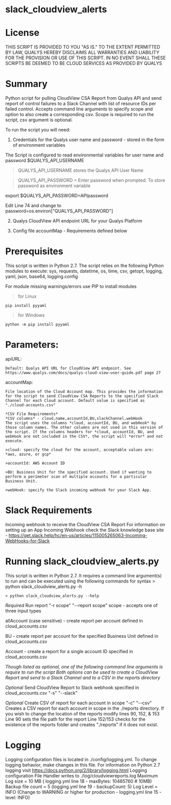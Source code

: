 # slack_cloudview_alerts

# License
THIS SCRIPT IS PROVIDED TO YOU "AS IS."  TO THE EXTENT PERMITTED BY LAW, QUALYS HEREBY DISCLAIMS ALL WARRANTIES AND LIABILITY FOR THE PROVISION OR USE OF THIS SCRIPT.  IN NO EVENT SHALL THESE SCRIPTS BE DEEMED TO BE CLOUD SERVICES AS PROVIDED BY QUALYS

# Summary
Python script for pulling CloudView CSA Report from Qualys API and send report of
control failures to a Slack Channel with list of resource IDs per failed control. Accepts command line arguments to specify scope and option to also create a corresponding csv. Scope is required to run the script, csv argument is optional.

To run the script you will need:

1. Credentials for the Qualys user name and password - stored in the form of environment variables

The Script is configured to read environmental variables for user name and password
$QUALYS_API_USERNAME

> QUALYS_API_USERNAME stores the Qualys API User Name

> QUALYS_API_PASSWORD = Enter password when prompted.
To store password as environment variable

export $QUALYS_API_PASSWORD=APIpassword

Edit Line 74 and change to password=os.environ["QUALYS_API_PASSWORD"]


2. Qualys CloudView API endpoint URL for your Qualys Platform

3. Config file accountMap  - Requirements defined below

# Prerequisites
This script is written in Python 2.7.
The script relies on the following Python modules to execute: sys, requests, datetime, os, time, csv, getopt, logging, yaml, json, base64, logging.config

For module missing warnings/errors use PIP to install modules
> for Linux

`pip install pyyaml`

> for Windows

`python -m pip install pyyaml`



# Parameters:

  apiURL:

    Default: Qualys API URL for CloudView API endpoint. See https://www.qualys.com/docs/qualys-cloud-view-user-guide.pdf page 27    

  accountMap:

    File location of the Cloud Account map. This provides the information for the script to send CloudView CSA Reports to the specified Slack Channel for each Cloud account. Default value is specified as "./cloud-accounts.csv"

    *CSV File Requirements*
    *CSV columns* - cloud,name,accountId,BU,slackChannel,webHook
    The script uses the columns *cloud, accountId, BU, and webHook* by those column names. The other columns are not used in this version of the script. If the columns headers for *cloud, accountId, BU, and webHook are not included in the CSV*, the script will *error* and not execute.

    >cloud: specify the cloud for the account, acceptable values are: *aws, azure, or gcp*

    >accountId: AWS Account ID

    >BU: Business Unit for the specified account. Used if wanting to perform a perimeter scan of multiple accounts for a particular Business Unit.

    >webHook: specify the Slack incoming webhook for your Slack App.

# Slack Requirements
Incoming webhook to receive the CloudView CSA Report
For information on setting up an App Incoming Webhook check the Slack knowledge base site - https://get.slack.help/hc/en-us/articles/115005265063-Incoming-WebHooks-for-Slack

# Running slack_cloudview_alerts.py
This script is written in Python 2.7. It requires a command line argument(s) to run and can be executed using the following commands for syntax
    > python slack_cloudview_alerts.py -h

    > python slack_cloudview_alerts.py --help

*Required* Run report
"-r scope" "--report scope"
scope - accepts one of three input types

allAccount (case sensitive) - create report per account defined in cloud_accounts.csv

BU - create report per account for the specified Business Unit defined in cloud_accounts.csv

Account - create a report for a single account ID specified in cloud_accounts.csv

*Though listed as optional, one of the following command line arguments is require to run the script*
*Both options can be used to create a CloudView Report and send to a Slack Channel and to a CSV in the reports directory*

*Optional* Send CloudView Report to Slack webhook specified in cloud_accounts.csv
"-s" "--slack"

*Optional* Create CSV of report for each account in scope
"-c" "--csv"
Creates a CSV report for each account in scope in the ./reports directory. If you wish to change the location of the reports modify lines 90, 152, & 153
Line 90 sets the file path for the report
Line 152/153 checks for the existence of the reports folder and creates "./reports" if it does not exist.

# Logging
Logging configuration files is located in ./config/logging.yml. To change logging behavior, make changes in this file. For information on Python 2.7 logging visit https://docs.python.org/2/library/logging.html
Logging configuration
File Handler writes to ./log/cloudviewreports.log
Maximum Log size = 10 MB ( logging.yml line 18 - maxBytes: 10485760 # 10MB)
Backup file count = 5 (logging.yml line 19 - backupCount: 5)
Log Level = INFO (Change to WARNING or higher for production - logging.yml line 15 - level: INFO)
